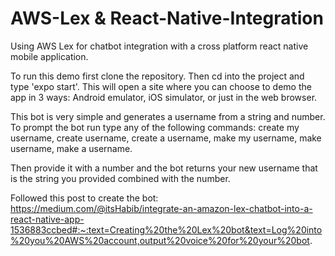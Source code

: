 # AWS-Lex & React-Native-Integration
Using AWS Lex for chatbot integration with a cross platform react native mobile application.

To run this demo first clone the repository.
Then cd into the project and type 'expo start'. This will open a site where you can choose to demo the app in 3 ways: Android emulator, iOS simulator, or just in the web browser.

This bot is very simple and generates a username from a string and number. To prompt the bot run type any of the following commands: create my username, create username, create a username, make my username, make username, make a username. 

Then provide it with a number and the bot returns your new username that is the string you provided combined with the number.

Followed this post to create the bot: 
https://medium.com/@itsHabib/integrate-an-amazon-lex-chatbot-into-a-react-native-app-1536883ccbed#:~:text=Creating%20the%20Lex%20bot&text=Log%20into%20you%20AWS%20account,output%20voice%20for%20your%20bot.
